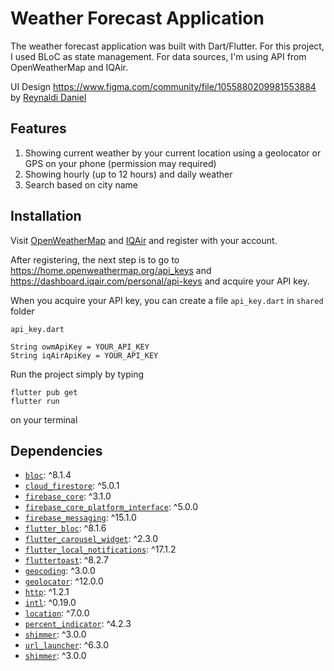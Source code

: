 # Weather Forecast Application

The weather forecast application was built with Dart/Flutter. For this project, I used BLoC as state management. For data sources, I'm using API from OpenWeatherMap and IQAir.

UI Design https://www.figma.com/community/file/1055880209981553884 by [Reynaldi Daniel](https://www.figma.com/@heyrey)

## Features
1. Showing current weather by your current location using a geolocator or GPS on your phone (permission may required)
2. Showing hourly (up to 12 hours) and daily weather
3. Search based on city name

## Installation
Visit [OpenWeatherMap](https://openweathermap.org/) and [IQAir](https://www.iqair.com/) and register with your account.

After registering, the next step is to go to https://home.openweathermap.org/api_keys and https://dashboard.iqair.com/personal/api-keys and acquire your API key.

When you acquire your API key, you can create a file ```api_key.dart``` in ```shared``` folder

```
api_key.dart

String owmApiKey = YOUR_API_KEY
String iqAirApiKey = YOUR_API_KEY
```

Run the project simply by typing 
```
flutter pub get
flutter run
``` 
on your terminal

## Dependencies
- [`bloc`](): ^8.1.4
- [`cloud_firestore`](): ^5.0.1
- [`firebase_core`](): ^3.1.0
- [`firebase_core_platform_interface`](): ^5.0.0
- [`firebase_messaging`](): ^15.1.0
- [`flutter_bloc`](): ^8.1.6
- [`flutter_carousel_widget`](): ^2.3.0
- [`flutter_local_notifications`](): ^17.1.2
- [`fluttertoast`](): ^8.2.7
- [`geocoding`](): ^3.0.0
- [`geolocator`](): ^12.0.0
- [`http`](): ^1.2.1
- [`intl`](): ^0.19.0
- [`location`](): ^7.0.0
- [`percent_indicator`](): ^4.2.3
- [`shimmer`](): ^3.0.0
- [`url_launcher`](): ^6.3.0
- [ `shimmer`](): ^3.0.0
